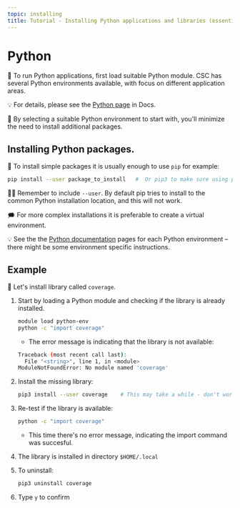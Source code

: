 ```yaml
---
topic: installing
title: Tutorial - Installing Python applications and libraries (essential)
---
```


# Python

💬 To run Python applications, first load suitable Python module. CSC has several Python environments available, with focus on different
application areas.

💡 For details, please see the [Python page](https://docs.csc.fi/apps/python/) in Docs.

💭 By selecting a suitable Python environment to start with, you'll minimize the need to install additional packages.

## Installing Python packages.

💬 To install simple packages it is usually enough to use `pip` for example:
```bash
pip install --user package_to_install   #  Or pip3 to make sure using python version 3
```

☝🏻 Remember to include `--user`. By default pip tries to install to the common Python installation location, and this will not work.

🗯 For more complex installations it is preferable to create a virtual environment. 

💡 See the the [Python documentation](https://docs.csc.fi/apps/python/) pages for each Python environment – there might be some environment specific instructions.

## Example

💬 Let's install library called `coverage`.

1. Start by loading a Python module and checking if the library is already installed.
    ```bash
    module load python-env
    python -c "import coverage"
    ```
    - The error message is indicating that the library is not available:
    ```bash
    Traceback (most recent call last):
      File "<string>", line 1, in <module>
    ModuleNotFoundError: No module named 'coverage'
    ```
2. Install the missing library:
    ```bash
    pip3 install --user coverage    # This may take a while - don't worry!
    ```
3. Re-test if the library is available:
    ```bash
    python -c "import coverage"
    ```
    - This time there's no error message, indicating the import command was succesful.

4. The library is installed in directory `$HOME/.local`

5. To uninstall:
    ```bash
    pip3 uninstall coverage
    ```
6. Type `y` to confirm